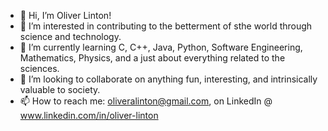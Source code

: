 - 👋 Hi, I’m Oliver Linton!
- 👀 I’m interested in contributing to the betterment of sthe world through science and technology.
- 🌱 I’m currently learning C, C++, Java, Python, Software Engineering, Mathematics, Physics, and a just about everything related to the sciences. 
- 💞️ I’m looking to collaborate on anything fun, interesting, and intrinsically valuable to society.
- 📫 How to reach me: oliveralinton@gmail.com, on LinkedIn @ www.linkedin.com/in/oliver-linton

<!---
olinton91/olinton91 is a ✨ special ✨ repository because its `README.md` (this file) appears on your GitHub profile.
You can click the Preview link to take a look at your changes.
--->
